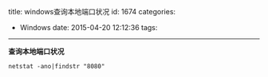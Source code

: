 title: windows查询本地端口状况
id: 1674
categories:
  - Windows
date: 2015-04-20 12:12:36
tags:
---

**查询本地端口状况**

    netstat -ano|findstr "8080"
    
